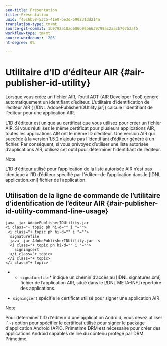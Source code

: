 ```yaml
---
seo-title: Présentation
title: Présentation
uuid: f45c6b58-53c5-41e0-be3d-590231dd214a
translation-type: tm+mt
source-git-commit: 1b9792a10ad606b99b6639799ac2aacb707b2af5
workflow-type: tm+mt
source-wordcount: '203'
ht-degree: 0%

---
```



# Utilitaire d’ID d’éditeur AIR {#air-publisher-id-utility}

Lorsque vous créez un fichier AIR, l’outil ADT (AIR Developer Tool) génère automatiquement un identifiant d’éditeur. L’utilitaire d’identification de l’éditeur AIR ( [!DNL AdobePublisherIDUtility.jar]) calcule l’identifiant de l’éditeur pour une application AIR.

L’ID d’éditeur est unique au certificat que vous utilisez pour créer un fichier AIR. Si vous réutilisez le même certificat pour plusieurs applications AIR, toutes les applications AIR ont le même ID d’éditeur. Une version AIR qui succède à la version 1.5.2 n’ajoute pas l’identifiant d’éditeur généré à un fichier. Par conséquent, si vous prévoyez d’utiliser une liste autorisée d’applications AIR, utilisez cet outil pour déterminer l’identifiant de l’éditeur.

>[!NOTE]
>
>L’ID d’éditeur utilisé pour l’application de la liste autorisée AIR n’est pas identique à l’ID d’éditeur spécifié par l’éditeur de l’application dans le [!DNL application.xml] fichier de l’application.

## Utilisation de la ligne de commande de l’utilitaire d’identification de l’éditeur AIR {#air-publisher-id-utility-command-line-usage}

```
java -jar AdobePublisherIDUtility.jar 
<i class="+ topic ph hi-d="" i "="">
 <i class="+ topic ph hi-d="" i "="">
  signaturefile 
  java -jar AdobePublisherIDUtility.jar -s 
  <i class="+ topic ph hi-d="" i "="">
    signingcert
  </i class="+ topic>
 </i class="+ topic>
</i class="+ topic>
```

* 
   * `signaturefile`* indique un chemin d’accès au [!DNL signatures.xml] fichier de l’application AIR, situé dans le [!DNL META-INF] répertoire des applications.

* `signingcert` spécifie le certificat utilisé pour signer une application AIR

>[!NOTE]
>
>Pour déterminer l&#39;ID d&#39;éditeur d&#39;une application Android, vous devez utiliser l&#39; `-s` option pour spécifier le certificat utilisé pour signer le package d&#39;application Android (APK). Primetime DRM est nécessaire pour créer des applications Android capables de lire du contenu protégé par DRM Primetime.